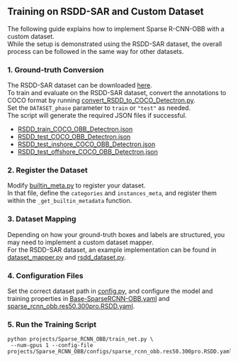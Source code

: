 ## Training on RSDD-SAR and Custom Dataset
The following guide explains how to implement Sparse R-CNN-OBB with a custom dataset.  
While the setup is demonstrated using the RSDD-SAR dataset, the overall process can be followed in the same way for other datasets.



### 1. Ground-truth Conversion
The RSDD-SAR dataset can be downloaded [here](https://github.com/makabakasu/RSDD-SAR-OPEN). \
To train and evaluate on the RSDD-SAR dataset, convert the annotations to COCO format by running [convert_RSDD_to_COCO_Detectron.py](./convert_RSDD_to_COCO_Detectron.py).  
Set the `DATASET_phase` parameter to `train` or `"test"` as needed.  
The script will generate the required JSON files if successful.


- [RSDD_train_COCO_OBB_Detectron.json](./RSDD_train_COCO_OBB_Detectron.json) 
- [RSDD_test_COCO_OBB_Detectron.json](./RSDD_test_COCO_OBB_Detectron.json) 
- [RSDD_test_inshore_COCO_OBB_Detectron.json](./RSDD_test_inshore_COCO_OBB_Detectron.json) 
- [RSDD_test_offshore_COCO_OBB_Detectron.json](./RSDD_test_offshore_COCO_OBB_Detectron.json) 

### 2. Register the Dataset
Modify [builtin_meta.py](./detectron2/data/datasets/builtin_meta.py) to register your dataset.  
In that file, define the `categories` and `instances_meta`, and register them within the `_get_builtin_metadata` function.


### 3. Dataset Mapping
Depending on how your ground-truth boxes and labels are structured, you may need to implement a custom dataset mapper.  
For the RSDD-SAR dataset, an example implementation can be found in [dataset_mapper.py](./projects/Sparse_RCNN_OBB/sparsercnn_obb/dataset_mapper.py) and [rsdd_dataset.py](./projects/Sparse_RCNN_OBB/sparsercnn_obb/rsdd_dataset.py).

### 4. Configuration Files
Set the correct dataset path in [config.py](./projects/Sparse_RCNN_OBB/sparsercnn_obb/config.py), and configure the model and training properties in [Base-SparseRCNN-OBB.yaml](./projects/Sparse_RCNN_OBB/configs/Base-SparseRCNN-OBB.yaml) and [sparse_rcnn_obb.res50.300pro.RSDD.yaml](./projects/Sparse_RCNN_OBB/configs/sparse_rcnn_obb.res50.300pro.RSDD.yaml).

### 5. Run the Training Script
```    
python projects/Sparse_RCNN_OBB/train_net.py \
 --num-gpus 1 --config-file projects/Sparse_RCNN_OBB/configs/sparse_rcnn_obb.res50.300pro.RSDD.yaml
```
